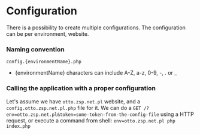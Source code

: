 Configuration
=============

There is a possibility to create multiple configurations.
The configuration can be per environment, website.

### Naming convention

`config.{environmentName}.php`

- {environmentName} characters can include A-Z, a-z, 0-9, -, . or _

### Calling the application with a proper configuration

Let's assume we have `otto.zsp.net.pl` website, and a `config.otto.zsp.net.pl.php` file for it.
We can do a `GET /?env=otto.zsp.net.pl&token=some-token-from-the-config-file` using a HTTP request,
or execute a command from shell: `env=otto.zsp.net.pl php index.php`
